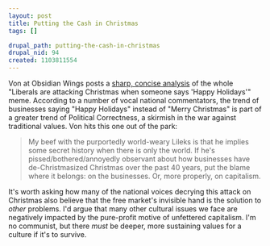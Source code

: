 ```yaml
--- 
layout: post
title: Putting the Cash in Christmas
tags: []

drupal_path: putting-the-cash-in-christmas
drupal_nid: 94
created: 1103811554
---
```

Von at Obsidian Wings posts a <a href="http://obsidianwings.blogs.com/obsidian_wings/2004/12/once_more_on_me.html">sharp, concise analysis</a> of the whole "Liberals are attacking Christmas when someone says 'Happy Holidays'" meme. According to a number of vocal national commentators, the trend of businesses saying "Happy Holidays" instead of "Merry Christmas" is part of a greater trend of Political Correctness, a skirmish in the war against traditional values. Von hits this one out of the park:
<blockquote>My beef with the purportedly world-weary Lileks is that he implies some secret history when there is only the world.  If he's pissed/bothered/annoyedly observant about how businesses have de-Christmasized Christmas over the past 40 years, put the blame where it belongs:  on the businesses.  Or, more properly, on capitalism.</blockquote>

It's worth asking how many of the national voices decrying this attack on Christmas also believe that the free market's invisible hand is the solution to <em>other</em> problems. I'd argue that many other cultural issues we face are negatively impacted by the pure-profit motive of unfettered capitalism. I'm no communist, but there <em>must</em> be deeper, more sustaining values for a culture if it's to survive.
